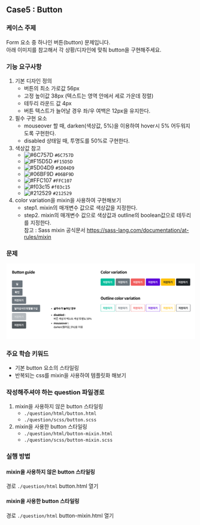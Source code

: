 ## Case5 : Button

### 케이스 주제

Form 요소 중 하나인 버튼(button) 문제입니다.  
아래 이미지를 참고해서 각 상황/디자인에 맞춰 button을 구현해주세요.

### 기능 요구사항

1. 기본 디자인 정의
   - 버튼의 최소 가로값 56px
   - 고정 높이값 38px (텍스트는 영역 안에서 세로 가운데 정렬)
   - 테두리 라운드 값 4px
   - 버튼 텍스트가 늘어날 경우 좌/우 여백은 12px을 유지한다.
2. 필수 구현 요소
   - mouseover 할 때, darken(색상값, 5%)을 이용하여 hover시 5% 어두워지도록 구현한다.
   - disabled 상태일 때, 투명도를 50%로 구현한다.
3. 색상값 참고
   - ![#6C757D](https://via.placeholder.com/10/6C757D/000000?text=+) `#6C757D`
   - ![#F15D5D](https://via.placeholder.com/10/F15D5D/000000?text=+) `#F15D5D`
   - ![#5D04D9](https://via.placeholder.com/10/5D04D9/000000?text=+) `#5D04D9`
   - ![#06BF9D](https://via.placeholder.com/10/06BF9D/000000?text=+) `#06BF9D`
   - ![#FFC107](https://via.placeholder.com/10/FFC107/000000?text=+) `#FFC107`
   - ![#f03c15](https://via.placeholder.com/10/f03c15/000000?text=+) `#f03c15`
   - ![#212529](https://via.placeholder.com/10/212529/212529?text=+) `#212529`
4. color variation을 mixin을 사용하여 구현해보기
   - step1. mixin의 매개변수 값으로 색상값을 지정한다.
   - step2. mixin의 매개변수 값으로 색상값과 outline의 boolean값으로 테두리를 지정한다.<br />
     참고 : Sass mixin 공식문서 https://sass-lang.com/documentation/at-rules/mixin

### 문제

<img src="button.png" width="700">

### 주요 학습 키워드

- 기본 button 요소의 스타일링
- 반복되는 css를 mixin을 사용하여 템플릿화 해보기

### 작성해주셔야 하는 question 파일경로

1. mixin을 사용하지 않은 button 스타일링
   - `./question/html/button.html`
   - `./question/scss/button.scss`
2. mixin을 사용한 button 스타일링
   - `./question/html/button-mixin.html`
   - `./question/scss/button-mixin.scss`

### 실행 방법

#### mixin을 사용하지 않은 button 스타일링

경로
`./question/html`
button.html 열기

#### mixin을 사용한 button 스타일링

경로
`./question/html`
button-mixin.html 열기
